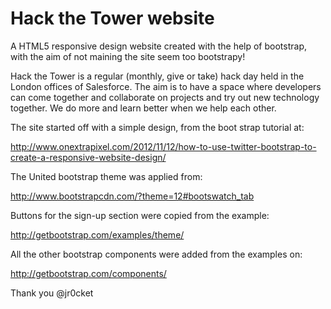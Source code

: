 # Hack the Tower website

A HTML5 responsive design website created with the help of bootstrap, with the aim of not maining the site seem too bootstrapy!

Hack the Tower is a regular (monthly, give or take) hack day held in the London offices of Salesforce.  The aim is to have a space where developers can come together and collaborate on projects and try out new technology together.  We do more and learn better when we help each other.

The site started off with a simple design, from the boot strap tutorial at:

http://www.onextrapixel.com/2012/11/12/how-to-use-twitter-bootstrap-to-create-a-responsive-website-design/  

The United bootstrap theme was applied from:

http://www.bootstrapcdn.com/?theme=12#bootswatch_tab

Buttons for the sign-up section were copied from the example:

http://getbootstrap.com/examples/theme/

All the other bootstrap components were added from the examples on:

http://getbootstrap.com/components/

Thank you
@jr0cket

